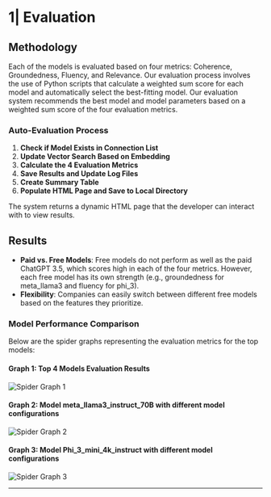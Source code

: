 # 1| Evaluation

## Methodology

Each of the models is evaluated based on four metrics: Coherence, Groundedness, Fluency, and Relevance. Our evaluation process involves the use of Python scripts that calculate a weighted sum score for each model and automatically select the best-fitting model.
Our evaluation system recommends the best model and model parameters based on a weighted sum score of the four evaluation metrics.

### Auto-Evaluation Process

1. **Check if Model Exists in Connection List**
2. **Update Vector Search Based on Embedding**
3. **Calculate the 4 Evaluation Metrics**
4. **Save Results and Update Log Files**
5. **Create Summary Table**
6. **Populate HTML Page and Save to Local Directory**

The system returns a dynamic HTML page that the developer can interact with to view results.

## Results

- **Paid vs. Free Models**: Free models do not perform as well as the paid ChatGPT 3.5, which scores high in each of the four metrics. However, each free model has its own strength (e.g., groundedness for meta_llama3 and fluency for phi_3).
- **Flexibility**: Companies can easily switch between different free models based on the features they prioritize.

### Model Performance Comparison

Below are the spider graphs representing the evaluation metrics for the top models:

#### Graph 1: Top 4 Models Evaluation Results

![Spider Graph 1](https://microsoft-contoso-group-project.github.io/website/img/top4.svg)

#### Graph 2: Model meta_llama3_instruct_70B with different model configurations

![Spider Graph 2](https://microsoft-contoso-group-project.github.io/website/img/meta_llama.svg)

#### Graph 3: Model Phi_3_mini_4k_instruct with different model configurations

![Spider Graph 3](https://microsoft-contoso-group-project.github.io/website/img/phi3.svg)

---
